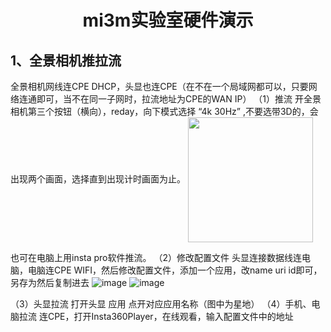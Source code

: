 
# <div align="center">mi3m实验室硬件演示</div>


## 1、全景相机推拉流
全景相机网线连CPE DHCP，头显也连CPE（在不在一个局域网都可以，只要网络连通即可，当不在同一子网时，拉流地址为CPE的WAN IP）
（1）推流
开全景相机第三个按钮（横向），reday，向下模式选择 “4k 30Hz” ,不要选带3D的，会出现两个画面，选择直到出现计时画面为止。
<img src="https://user-images.githubusercontent.com/32926995/232017623-48db9cd4-3932-483e-9b10-430aa0e15b69.png" width="200" align="center">

 
也可在电脑上用insta pro软件推流。
（2）修改配置文件
头显连接数据线连电脑，电脑连CPE WIFI，然后修改配置文件，添加一个应用，改name uri id即可，另存为然后复制进去
 ![image](https://user-images.githubusercontent.com/32926995/232017907-e9808156-752c-426d-8929-78fc6412baba.png)
![image](https://user-images.githubusercontent.com/32926995/232017973-722e5a6e-a8b4-4f00-a4de-ddf4fe3a4755.png)

（3）头显拉流
打开头显  应用  点开对应应用名称（图中为星地）
（4）手机、电脑拉流
连CPE，打开Insta360Player，在线观看，输入配置文件中的地址

